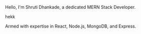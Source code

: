 Hello, I'm Shruti Dhankade, a dedicated MERN Stack Developer.

hekk


Armed with expertise in React, Node.js, MongoDB, and Express.






 











